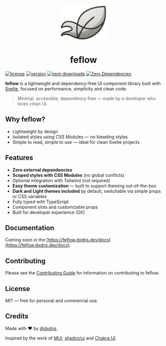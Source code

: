 <p align="center">
  <img src="./packages/docs/public/favicon.png" width="150" height="120" />
</p>

<h1 align="center">feflow</h1>

[![license](https://img.shields.io/github/license/dxdns/feflow)](https://github.com/dxdns/feflow/blob/master/LICENSE)
[![version](https://img.shields.io/npm/v/%40dxdns%2Ffeflow)](https://www.npmjs.com/package/@dxdns/feflow)
[![npm downloads](https://img.shields.io/npm/dw/%40dxdns%2Ffeflow)](https://www.npmjs.com/package/@dxdns/feflow)
[![Zero Dependencies](https://img.shields.io/badge/dependencies-0-green)](https://www.npmjs.com/package/@dxdns/feflow?activeTab=dependencies)

**feflow** is a lightweight and dependency-free UI component library built with [Svelte](https://svelte.dev), focused on performance, simplicity and clean code.

> Minimal, accessible, dependency-free — made by a developer who loves clean UI.

## Why feflow?

- Lightweight by design
- Isolated styles using CSS Modules — no bleeding styles
- Simple to read, simple to use — ideal for clean Svelte projects

## Features

- **Zero external dependencies**
- **Scoped styles with CSS Modules** (no global conflicts)
- Optional integration with Tailwind (not required)
- **Easy theme customization** — built to support theming out-of-the-box
- **Dark and Light themes included** by default, switchable via simple props or CSS variables
- Fully typed with TypeScript
- Component slots and customizable props
- Built for developer experience (DX)

## Documentation

Coming soon in the [https://feflow.dxdns.dev/docs](https://feflow.dxdns.dev/docs).

## Contributing

Please see the [Contributing Guide](CONTRIBUTING.md) for information on contributing to feflow.

## License

MIT — free for personal and commercial use.

## Credits

Made with ❤️ by [@dxdns](https://linkedin.com/in/dxdns).

Inspired by the work of [MUI](https://mui.com), [shadcn/ui](https://ui.shadcn.com) and [Chakra UI](https://chakra-ui.com).
